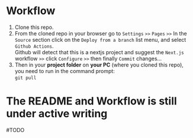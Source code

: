 # Workflow
1. Clone this repo.
2. From the cloned repo in your browser go to `Settings` `>>` `Pages` `>>` In the `Source` section click on the `Deploy from a branch` list menu, and select `Github Actions`.<br>Github will detect that this is a nextjs project and suggest the `Next.js` workflow `>>` click `Configure` `>>` then finally `Commit` changes... 
3. Then in your **project folder** on **your PC** (where you cloned this repo), you need to run in the command prompt:<br>`git pull`


# The README and Workflow is still under active writing 
#TODO